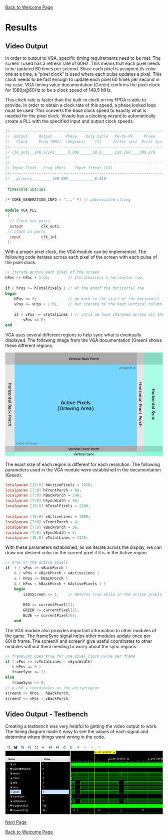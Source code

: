 [Back to Welcome Page](../README.md)

# Results

## Video Output

In order to output to VGA, specific timing requirements need to be met. The screen I used has a refresh rate of 60Hz. This means that each pixel needs to be updated 60 times per second. Since each pixel is assigned its color one at a time, a “pixel clock” is used where each pulse updates a pixel. This clock needs to be fast enough to update each pixel 60 times per second in my case. VGA timing value documentation (Green) confirms the pixel clock for 1080p@60Hz to be a clock speed of 148.5 MHz.

This clock rate is faster than the built-in clock on my FPGA is able to provide. In order to obtain a clock rate of this speed, a phase locked loop must be used. This converts the base clock speed to exactly what is needed for the pixel clock. Vivado has a clocking wizard to automatically create a PLL with the specified input and output clock speeds.

```v
//----------------------------------------------------------------------------
//  Output     Output      Phase    Duty Cycle   Pk-to-Pk     Phase
//   Clock     Freq (MHz)  (degrees)    (%)     Jitter (ps)  Error (ps)
//----------------------------------------------------------------------------
// clk_out1__148.57143______0.000______50.0______220.768____300.278
//
//----------------------------------------------------------------------------
// Input Clock   Freq (MHz)    Input Jitter (UI)
//----------------------------------------------------------------------------
// __primary_________100.000____________0.010

`timescale 1ps/1ps

(* CORE_GENERATION_INFO = "..." *) // abbreviated string

module VGA_PLL 
 (
  // Clock out ports
  output        clk_out1,
 // Clock in ports
  input         clk_in1
 );
```

With a proper pixel clock, the VGA module can be implemented. The following code iterates across each pixel of the screen with each pulse of the pixel clock.

```v
// Iterate across each pixel of the screen
hPos <= hPos + 1'b1;        // Iterateacross a horizontal row.

if ( hPos >= hTotalPixels ) // At the endof the horizontal row
begin
    hPos <= 0;              // go back to the start of the horizontal
    vPos <= vPos + 1'b1;    // but iterate to the next vertical column
    
    if ( vPos >= vTotalLines ) // until we have iterated across all the vertical columns.
        vPos <= 0;
end
```

VGA uses several different regions to help sync what is eventually displayed. The following image from the VGA documentation (Green) shows these different regions.

![vga-sync](Images/display-sync-regions.png)

The exact size of each region is different for each resolution. The following parameters used in the VGA module were established in the documentation (Green).

```v
localparam [15:0] hActivePixels = 1920;
localparam [7:0] hFrontPorch = 88;
localparam [7:0] hBackPorch = 148;
localparam [7:0] hSyncWidth = 44;
localparam [15:0] hTotalPixels = 2200;

localparam [15:0] vActiveLines = 1080;
localparam [7:0] vFrontPorch = 4;
localparam [7:0] vBackPorch = 36;
localparam [7:0] vSyncWidth = 5;
localparam [15:0] vTotalLines = 1125;
```

With these parameters established, as we iterate across the display, we can draw our desired color on the current pixel if it is in the Active region.

```v
// Draw on the active pixels
if  ( ( vPos >= vBackPorch )
    & ( vPos < vBackPorch + vActiveLines )
    & ( hPos >= hBackPorch )
    & ( hPos < hBackPorch + hActivePixels ) )
    begin
        isOnScreen <= 1;    // Returns True while in the active pixels
        
        RED <= currentPixel[2];
        GREEN <= currentPixel[1];
        BLUE <= currentPixel[0];
    end
```

The VGA module also provides important information to other modules of the game. The frameSync signal helps other modules update once per 60Hz frame. The screenX and screenY give useful coordinates to other modules without them needing to worry about the sync regions.

```v
// frameSync goes true for one pixel clock pulse per frame    
if ( vPos == (vTotalLines - vSyncWidth) 
   & hPos == 0 )
   frameSync <= 1;
else
   frameSync <= 0;
// x and y coordinates on the activeregion   
screenX <= hPos - hBackPorch;
screenY <= vPos - vBackPorch;
```

## Video Output - Testbench

Creating a testbench was very helpful to getting the video output to work. The timing diagram made it easy to see the values of each signal and determine where things went wrong in the code.

![vga-tb](Images/vga-testbench.png)

[Next Page](Results-Renderer.md)

[Back to Welcome Page](../README.md)